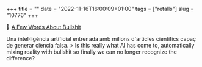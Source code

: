 +++
title = ""
date = "2022-11-16T16:00:09+01:00"
tags = ["retalls"]
slug = "10776"
+++

📎 [A Few Words About Bullshit](https://garymarcus.substack.com/p/a-few-words-about-bullshit)

Una intel·ligència artificial entrenada amb milions d'articles científics capaç de generar ciència falsa. > Is this really what AI has come to, automatically mixing reality with bullshit so finally we can no longer recognize the difference?
